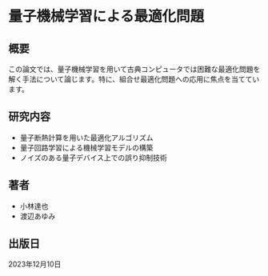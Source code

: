 # 量子機械学習による最適化問題

## 概要

この論文では、量子機械学習を用いて古典コンピュータでは困難な最適化問題を解く手法について論じます。特に、組合せ最適化問題への応用に焦点を当てています。

## 研究内容

- 量子断熱計算を用いた最適化アルゴリズム
- 量子回路学習による機械学習モデルの構築
- ノイズのある量子デバイス上での誤り抑制技術

## 著者

- 小林達也
- 渡辺あゆみ

## 出版日

2023年12月10日 